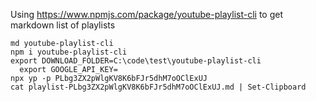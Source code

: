 Using https://www.npmjs.com/package/youtube-playlist-cli to get markdown list of playlists

```
md youtube-playlist-cli
npm i youtube-playlist-cli
export DOWNLOAD_FOLDER=C:\code\test\youtube-playlist-cli
  export GOOGLE_API_KEY=
npx yp -p PLbg3ZX2pWlgKV8K6bFJr5dhM7oOClExUJ
cat playlist-PLbg3ZX2pWlgKV8K6bFJr5dhM7oOClExUJ.md | Set-Clipboard
```

